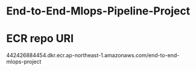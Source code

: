 # End-to-End-Mlops-Pipeline-Project

# ECR repo URI
442426884454.dkr.ecr.ap-northeast-1.amazonaws.com/end-to-end-mlops-project